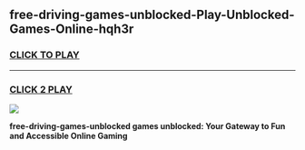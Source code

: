 
## free-driving-games-unblocked-Play-Unblocked-Games-Online-hqh3r
<h3>
<a href="https://premium76.site?title=free-driving-games-unblocked&ref=25A">CLICK TO PLAY</a></h3>
<hr>

<h3>
<a href="https://premium76.site?title=free-driving-games-unblocked&ref=25A">CLICK 2 PLAY</a>
  
</h3>

<a href="https://premium76.site?title=free-driving-games-unblocked&ref=25A"><img src="https://clearcache.store/games.png"></a>


**free-driving-games-unblocked games unblocked: Your Gateway to Fun and Accessible Online Gaming**
